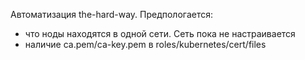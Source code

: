 Автоматизация the-hard-way.
Предпологается:
- что ноды находятся в одной сети. Сеть пока не настраивается
- наличие ca.pem/ca-key.pem в roles/kubernetes/cert/files
